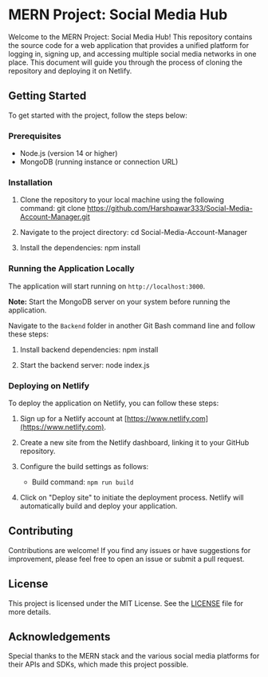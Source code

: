 # MERN Project: Social Media Hub

Welcome to the MERN Project: Social Media Hub! This repository contains the source code for a web application that provides a unified platform for logging in, signing up, and accessing multiple social media networks in one place. This document will guide you through the process of cloning the repository and deploying it on Netlify.

## Getting Started

To get started with the project, follow the steps below:

### Prerequisites

- Node.js (version 14 or higher)
- MongoDB (running instance or connection URL)

### Installation

1. Clone the repository to your local machine using the following command:
      git clone  https://github.com/Harshpawar333/Social-Media-Account-Manager.git

2. Navigate to the project directory:
      cd Social-Media-Account-Manager
   
3. Install the dependencies:
      npm install
  
### Running the Application Locally

The application will start running on `http://localhost:3000`.

**Note:** Start the MongoDB server on your system before running the application.

Navigate to the `Backend` folder in another Git Bash command line and follow these steps:

1. Install backend dependencies:
      npm install

2. Start the backend server:
      node index.js


### Deploying on Netlify

To deploy the application on Netlify, you can follow these steps:

1. Sign up for a Netlify account at [https://www.netlify.com](https://www.netlify.com).

2. Create a new site from the Netlify dashboard, linking it to your GitHub repository.

3. Configure the build settings as follows:
   - Build command: `npm run build`

4. Click on "Deploy site" to initiate the deployment process. Netlify will automatically build and deploy your application.

## Contributing

Contributions are welcome! If you find any issues or have suggestions for improvement, please feel free to open an issue or submit a pull request.

## License

This project is licensed under the MIT License. See the [LICENSE](LICENSE) file for more details.

## Acknowledgements

Special thanks to the MERN stack and the various social media platforms for their APIs and SDKs, which made this project possible.

      
      
